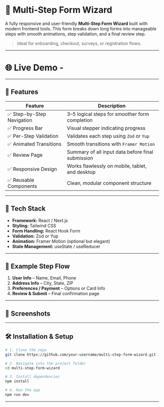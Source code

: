 # 🧩 Multi-Step Form Wizard

A fully responsive and user-friendly **Multi-Step Form Wizard** built with modern frontend tools. This form breaks down long forms into manageable steps with smooth animations, step validation, and a final review step.

> Ideal for onboarding, checkout, surveys, or registration flows.

---
# 🌐 Live Demo - 
---

## 🚀 Features

| Feature | Description |
|--------|-------------|
| ✅ Step-by-Step Navigation | 3–5 logical steps for smoother form completion |
| ✅ Progress Bar | Visual stepper indicating progress |
| ✅ Per-Step Validation | Validates each step using `Zod` or `Yup` |
| ✅ Animated Transitions | Smooth transitions with `Framer Motion` |
| ✅ Review Page | Summary of all input data before final submission |
| ✅ Responsive Design | Works flawlessly on mobile, tablet, and desktop |
| ✅ Reusable Components | Clean, modular component structure |

---

## 🧱 Tech Stack

- **Framework:** React / Next.js
- **Styling:** Tailwind CSS
- **Form Handling:** React Hook Form
- **Validation:** Zod or Yup
- **Animation:** Framer Motion (optional but elegant)
- **State Management:** useState / useReducer

---

## 📑 Example Step Flow

1. **User Info** – Name, Email, Phone  
2. **Address Info** – City, State, ZIP  
3. **Preferences / Payment** – Options or Card Info  
4. **Review & Submit** – Final confirmation page

---


## 📸 Screenshots

> 

---

## 🛠️ Installation & Setup

```bash
# 1. Clone the repo
git clone https://github.com/your-username/multi-step-form-wizard.git

# 2. Navigate into the project folder
cd multi-step-form-wizard

# 3. Install dependencies
npm install

# 4. Run the app
npm run dev
```
---

